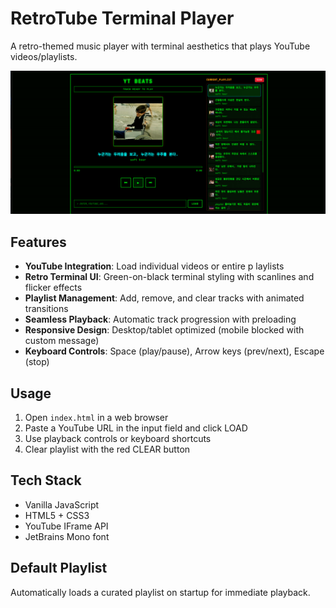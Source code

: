 # RetroTube Terminal Player

A retro-themed music player with terminal aesthetics that plays YouTube videos/playlists.

![retr0tube](./retr0tube_preview.png)


## Features

- **YouTube Integration**: Load individual videos or entire p laylists
- **Retro Terminal UI**: Green-on-black terminal styling with scanlines and flicker effects
- **Playlist Management**: Add, remove, and clear tracks with animated transitions
- **Seamless Playback**: Automatic track progression with preloading
- **Responsive Design**: Desktop/tablet optimized (mobile blocked with custom message)
- **Keyboard Controls**: Space (play/pause), Arrow keys (prev/next), Escape (stop)

## Usage

1. Open `index.html` in a web browser
2. Paste a YouTube URL in the input field and click LOAD
3. Use playback controls or keyboard shortcuts
4. Clear playlist with the red CLEAR button

## Tech Stack

- Vanilla JavaScript
- HTML5 + CSS3
- YouTube IFrame API
- JetBrains Mono font

## Default Playlist

Automatically loads a curated playlist on startup for immediate playback.
